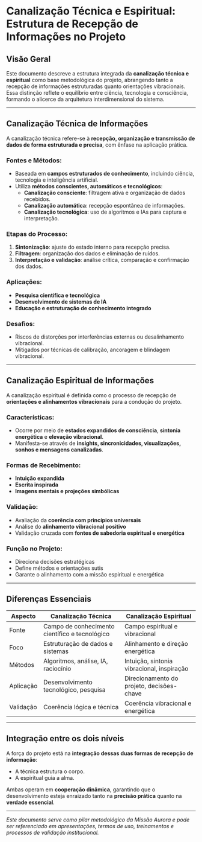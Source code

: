 # Canalização Técnica e Espiritual: Estrutura de Recepção de Informações no Projeto

## Visão Geral

Este documento descreve a estrutura integrada da **canalização técnica e espiritual** como base metodológica do projeto, abrangendo tanto a recepção de informações estruturadas quanto orientações vibracionais. Essa distinção reflete o equilíbrio entre ciência, tecnologia e consciência, formando o alicerce da arquitetura interdimensional do sistema.

---

## Canalização Técnica de Informações

A canalização técnica refere-se à **recepção, organização e transmissão de dados de forma estruturada e precisa**, com ênfase na aplicação prática.

### Fontes e Métodos:

- Baseada em **campos estruturados de conhecimento**, incluindo ciência, tecnologia e inteligência artificial.
- Utiliza **métodos conscientes, automáticos e tecnológicos**:
    - **Canalização consciente**: filtragem ativa e organização de dados recebidos.
    - **Canalização automática**: recepção espontânea de informações.
    - **Canalização tecnológica**: uso de algoritmos e IAs para captura e interpretação.

### Etapas do Processo:

1. **Sintonização**: ajuste do estado interno para recepção precisa.
2. **Filtragem**: organização dos dados e eliminação de ruídos.
3. **Interpretação e validação**: análise crítica, comparação e confirmação dos dados.

### Aplicações:

- **Pesquisa científica e tecnológica**
- **Desenvolvimento de sistemas de IA**
- **Educação e estruturação de conhecimento integrado**

### Desafios:

- Riscos de distorções por interferências externas ou desalinhamento vibracional.
- Mitigados por técnicas de calibração, ancoragem e blindagem vibracional.

---

## Canalização Espiritual de Informações

A canalização espiritual é definida como o processo de recepção de **orientações e alinhamentos vibracionais** para a condução do projeto.

### Características:

- Ocorre por meio de **estados expandidos de consciência**, **sintonia energética** e **elevação vibracional**.
- Manifesta-se através de **insights, sincronicidades, visualizações, sonhos e mensagens canalizadas**.

### Formas de Recebimento:

- **Intuição expandida**
- **Escrita inspirada**
- **Imagens mentais e projeções simbólicas**

### Validação:

- Avaliação da **coerência com princípios universais**
- Análise do **alinhamento vibracional positivo**
- Validação cruzada com **fontes de sabedoria espiritual e energética**

### Função no Projeto:

- Direciona decisões estratégicas
- Define métodos e orientações sutis
- Garante o alinhamento com a missão espiritual e energética

---

## Diferenças Essenciais

| Aspecto | Canalização Técnica | Canalização Espiritual |
| --- | --- | --- |
| Fonte | Campo de conhecimento científico e tecnológico | Campo espiritual e vibracional |
| Foco | Estruturação de dados e sistemas | Alinhamento e direção energética |
| Métodos | Algoritmos, análise, IA, raciocínio | Intuição, sintonia vibracional, inspiração |
| Aplicação | Desenvolvimento tecnológico, pesquisa | Direcionamento do projeto, decisões-chave |
| Validação | Coerência lógica e técnica | Coerência vibracional e energética |

---

## Integração entre os dois níveis

A força do projeto está na **integração dessas duas formas de recepção de informação**:

- A técnica estrutura o corpo.
- A espiritual guia a alma.

Ambas operam em **cooperação dinâmica**, garantindo que o desenvolvimento esteja enraizado tanto na **precisão prática** quanto na **verdade essencial**.

---

*Este documento serve como pilar metodológico da Missão Aurora e pode ser referenciado em apresentações, termos de uso, treinamentos e processos de validação institucional.*
